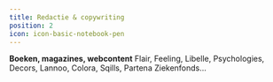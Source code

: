 ```yaml
---
title: Redactie & copywriting
position: 2
icon: icon-basic-notebook-pen
---
```


**Boeken, magazines, webcontent**
Flair, Feeling, Libelle, Psychologies, Decors, Lannoo, Colora, Sqills, Partena Ziekenfonds…